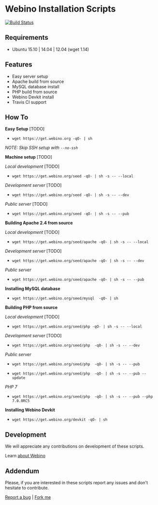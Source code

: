 # Webino Installation Scripts

[![Build Status](https://travis-ci.org/webino/get.webino.org.svg?branch=develop)](https://travis-ci.org/webino/get.webino.org) 


## Requirements

- Ubuntu 15.10 | 14.04 | 12.04 (wget 1.14)


## Features

- Easy server setup
- Apache build from source
- MySQL database install
- PHP build from source
- Webino Devkit install
- Travis CI support


## How To

**Easy Setup** [TODO]

- `wget https://get.webino.org -qO- | sh`

*NOTE: Skip SSH setup with `--no-ssh`*

**Machine setup** [TODO]

*Local development* [TODO]

- `wget https://get.webino.org/seed -qO- | sh -s -- --local`

*Development server* [TODO]

- `wget https://get.webino.org/seed -qO- | sh -s -- --dev`

*Public server* [TODO]

- `wget https://get.webino.org/seed -qO- | sh -s -- --pub`


**Building Apache 2.4 from source**

*Local development* [TODO]

- `wget https://get.webino.org/seed/apache -qO- | sh -s -- --local`

*Development server* [TODO]

- `wget https://get.webino.org/seed/apache -qO- | sh -s -- --dev`

*Public server*

- `wget https://get.webino.org/seed/apache -qO- | sh -s -- --pub`


**Installing MySQL database**

- `wget https://get.webino.org/seed/mysql  -qO- | sh`


**Building PHP from source**

*Local development* [TODO]

- `wget https://get.webino.org/seed/php -qO- | sh -s -- --local`

*Development server* [TODO]

- `wget https://get.webino.org/seed/php  -qO- | sh -s -- --dev`

*Public server*

- `wget https://get.webino.org/seed/php  -qO- | sh -s -- --pub`

- `wget https://get.webino.org/seed/php  -qO- | sh -s -- --pub --update`

*PHP 7*

- `wget https://get.webino.org/seed/php  -qO- | sh -s -- --pub --php 7.0.0RC5`


**Installing Webino Devkit**

- `wget https://get.webino.org/devkit -qO- | sh`


## Development

We will appreciate any contributions on development of these scripts.

Learn [about Webino](https://github.com/webino/Webino/wiki)

## Addendum

Please, if you are interested in these scripts report any issues and don't hesitate to contribute.

[Report a bug](https://github.com/webino/get.webino.org/issues) | [Fork me](https://github.com/webino/get.webino.org)
